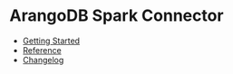 <!-- don't edit here, its from https://@github.com/arangodb/arangodb-spark-connector.git / docs/Drivers/ -->
# ArangoDB Spark Connector

- [Getting Started](GettingStarted/README.md)
- [Reference](Reference/README.md)
- [Changelog](https://github.com/arangodb/arangodb-spark-connector/blob/master/ChangeLog.md#readme)
